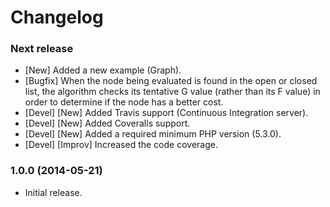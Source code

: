 Changelog
=========

### Next release
- [New] Added a new example (Graph).
- [Bugfix] When the node being evaluated is found in the open or closed list, the algorithm checks its tentative G value (rather than its F value) in order to determine if the node has a better cost.
- [Devel] [New] Added Travis support (Continuous Integration server).
- [Devel] [New] Added Coveralls support.
- [Devel] [New] Added a required minimum PHP version (5.3.0).
- [Devel] [Improv] Increased the code coverage.

### 1.0.0 (2014-05-21)
- Initial release.
